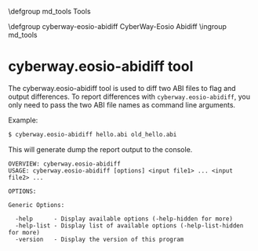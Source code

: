  \defgroup md_tools Tools

 \defgroup cyberway-eosio-abidiff CyberWay-Eosio Abidiff
 \ingroup md_tools


# cyberway.eosio-abidiff tool

The cyberway.eosio-abidiff tool is used to diff two ABI files to flag and output differences. To report differences with `cyberway.eosio-abidiff`, you only need to pass the two ABI file names as command line arguments.

Example:

```bash
$ cyberway.eosio-abidiff hello.abi old_hello.abi
```

This will generate dump the report output to the console.

```
OVERVIEW: cyberway.eosio-abidiff
USAGE: cyberway.eosio-abidiff [options] <input file1> ... <input file2> ...

OPTIONS:

Generic Options:

  -help      - Display available options (-help-hidden for more)
  -help-list - Display list of available options (-help-list-hidden for more)
  -version   - Display the version of this program
```
